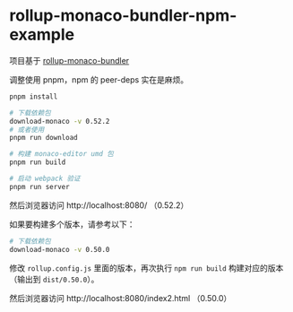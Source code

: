 # rollup-monaco-bundler-npm-example

项目基于 [rollup-monaco-bundler](https://github.com/janpoem/rollup-monaco-bundler) 

调整使用 pnpm，npm 的 peer-deps 实在是麻烦。

```bash
pnpm install

# 下载依赖包
download-monaco -v 0.52.2
# 或者使用
pnpm run download

# 构建 monaco-editor umd 包
pnpm run build

# 启动 webpack 验证
pnpm run server
```

然后浏览器访问 http://localhost:8080/ （0.52.2）

如果要构建多个版本，请参考以下：

```bash
# 下载依赖包
download-monaco -v 0.50.0
```

修改 `rollup.config.js` 里面的版本，再次执行 `npm run build` 构建对应的版本（输出到 `dist/0.50.0`）。

然后浏览器访问 http://localhost:8080/index2.html （0.50.0）
